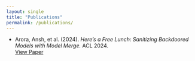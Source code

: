 ```yaml
---
layout: single
title: "Publications"
permalink: /publications/
---
```


- Arora, Ansh, et al. (2024). *Here’s a Free Lunch: Sanitizing Backdoored Models with Model Merge.* ACL 2024.  
  [View Paper](https://aclanthology.org/2024.findings-acl.894.pdf)
